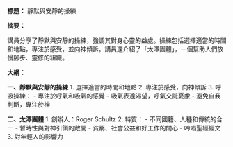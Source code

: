 **標題：** 靜默與安靜的操練

**摘要：**

講員分享了靜默與安靜的操練，強調其對身心靈的益處。操練包括選擇適當的時間和地點，專注於感受，並向神傾訴。講員還介紹了「太澤團體」，一個幫助人們放慢腳步、靈修的組織。

**大綱：**

**一、靜默與安靜的操練**
    1. 選擇適當的時間和地點
    2. 專注於感受，向神傾訴
    3. 呼吸操練：
        - 專注於呼氣和吸氣的感覺
        - 吸氣表達渴望，呼氣交託憂慮
        - 避免自我判斷，專注於神

**二、太澤團體**
    1. 創辦人：Roger Schultz
    2. 特質：
        - 不同國籍、人種和傳統的合一
        - 暫時性與對神引領的敞開
        - 貧窮、社會公益和好工作的關心
        - 吟唱聖經經文
    3. 對年輕人的影響力